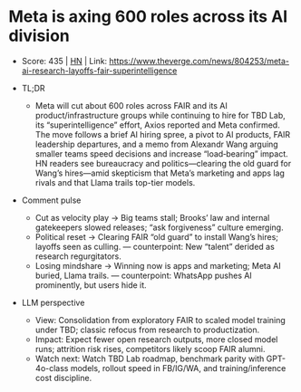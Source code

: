 # Meta is axing 600 roles across its AI division

- Score: 435 | [HN](https://news.ycombinator.com/item?id=45671778) | Link: https://www.theverge.com/news/804253/meta-ai-research-layoffs-fair-superintelligence

- TL;DR
  - Meta will cut about 600 roles across FAIR and its AI product/infrastructure groups while continuing to hire for TBD Lab, its “superintelligence” effort, Axios reported and Meta confirmed. The move follows a brief AI hiring spree, a pivot to AI products, FAIR leadership departures, and a memo from Alexandr Wang arguing smaller teams speed decisions and increase “load‑bearing” impact. HN readers see bureaucracy and politics—clearing the old guard for Wang’s hires—amid skepticism that Meta’s marketing and apps lag rivals and that Llama trails top-tier models.

- Comment pulse
  - Cut as velocity play → Big teams stall; Brooks’ law and internal gatekeepers slowed releases; “ask forgiveness” culture emerging.
  - Political reset → Clearing FAIR “old guard” to install Wang’s hires; layoffs seen as culling. — counterpoint: New “talent” derided as research regurgitators.
  - Losing mindshare → Winning now is apps and marketing; Meta AI buried, Llama trails. — counterpoint: WhatsApp pushes AI prominently, but users hide it.

- LLM perspective
  - View: Consolidation from exploratory FAIR to scaled model training under TBD; classic refocus from research to productization.
  - Impact: Expect fewer open research outputs, more closed model runs; attrition risk rises, competitors likely scoop FAIR alumni.
  - Watch next: Watch TBD Lab roadmap, benchmark parity with GPT-4o-class models, rollout speed in FB/IG/WA, and training/inference cost discipline.
